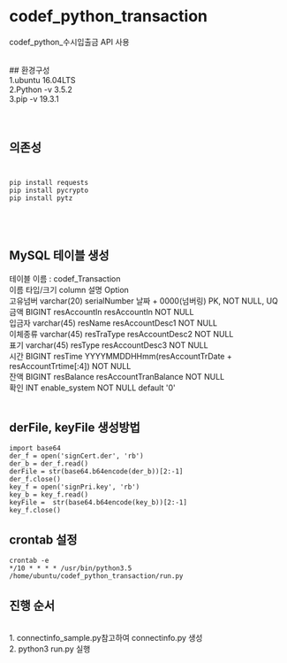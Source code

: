 # codef_python_transaction
codef_python_수시입출금 API 사용

<br>
## 환경구성<br> 
1.ubuntu 16.04LTS<br>
2.Python -v 3.5.2<br>
3.pip -v 19.3.1 <br><br><br>

## 의존성<br><br>
`pip install requests`<br>
`pip install pycrypto`<br>
`pip install pytz`<br>
<br>
<br>
<br>
## MySQL 테이블 생성
테이블 이름 : codef_Transaction<br>
이름	타입/크기	column	설명	Option<br>
고유넘버	varchar(20)	serialNumber	날짜 + 0000(넘버링)	PK, NOT NULL, UQ<br>
금액	BIGINT	resAccountIn	resAccountIn	NOT NULL<br>
입금자	varchar(45)	resName	resAccountDesc1	NOT NULL<br>
이체종류	varchar(45)	resTraType	resAccountDesc2	NOT NULL<br>
표기	varchar(45)	resType	resAccountDesc3	NOT NULL<br>
시간	BIGINT	resTime	YYYYMMDDHHmm(resAccountTrDate + resAccountTrtime[:4])	NOT NULL<br>
잔액	BIGINT	resBalance	resAccountTranBalance	NOT NULL<br>
확인  INT   enable_system NOT NULL default '0'<br>
<br>
## derFile, keyFile 생성방법<br>
```
import base64
der_f = open('signCert.der', 'rb')
der_b = der_f.read()
derFile = str(base64.b64encode(der_b))[2:-1]
der_f.close()
key_f = open('signPri.key', 'rb')
key_b = key_f.read()
keyFile =  str(base64.b64encode(key_b))[2:-1]
key_f.close()
```
## crontab 설정
`crontab -e`<br>
`*/10 * * * * /usr/bin/python3.5 /home/ubuntu/codef_python_transaction/run.py`<br>

## 진행 순서
<br>
1. connectinfo_sample.py참고하여 connectinfo.py 생성<br>
2. python3 run.py 실행<br>
<br>
<br>
